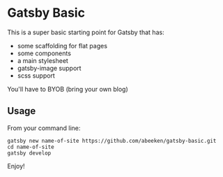 # Gatsby Basic

This is a super basic starting point for Gatsby that has:

* some scaffolding for flat pages
* some components
* a main stylesheet
* gatsby-image support
* scss support

You'll have to BYOB (bring your own blog)

## Usage

From your command line:

    gatsby new name-of-site https://github.com/abeeken/gatsby-basic.git
    cd name-of-site
    gatsby develop

Enjoy!

